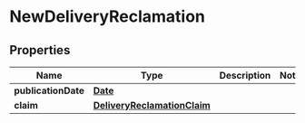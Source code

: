 

# NewDeliveryReclamation

## Properties

Name | Type | Description | Notes
------------ | ------------- | ------------- | -------------
**publicationDate** | [**Date**](Date.md) |  | 
**claim** | [**DeliveryReclamationClaim**](DeliveryReclamationClaim.md) |  | 




